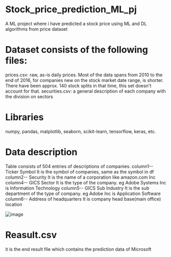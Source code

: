 # Stock_price_prediction_ML_pj
A ML project where i have predicted a stock price using ML and DL algorithms from price dataset

# Dataset consists of the following files:
prices.csv: raw, as-is daily prices. Most of the data spans from 2010 to the end of 2016, for companies new on the stock market date range, is shorter. There have been approx. 140 stock splits in that time, this set doesn't account for that.
securities.csv: a general description of each company with the division on sectors

# Libraries 
numpy,
pandas,
matplotlib,
seaborn,
scikit-learn,
tensorflow,
keras, etc.

# Data description
Table consists of 504 entries of descriptions of companies.
column1-- Ticker Symbol It is the symbol of companies, same as the symbol in df
column2-- Security It is the name of a corporation like amazon.com Inc
column4-- GICS Sector It is the type of the company. eg Adobe Systems Inc is Information Technology
column5-- GICS Sub Industry It is the sub department of the type of company. eg Adobe Inc is Application Software
column6-- Address of headquarters It is company head base(main office) location

![image](https://github.com/user-attachments/assets/aef8592c-a4fe-484c-aa13-bd4584523c4d)

# Reasult.csv
it is the end result file which contains the prediction data of Microsoft 



